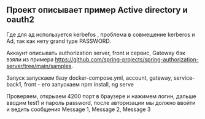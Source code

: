## Проект описывает пример Active directory и oauth2

Где для ад используется kerbefos , проблема в совмещение  kerberos и Ad, так как нету grand type PASSWORD.

Аккаунт описывать authorization server, front и сервис, Gateway бэк взяли из примера https://github.com/spring-projects/spring-authorization-server/tree/main/samples. 

Запуск запускаем базу docker-compose.yml, account, gateway, service-back1, front - его запускаем npm install, ng serve

Проверяем, открыаем 4200 порт в браузере и нажимем логин, дальше вводим test1 и пароль password, после авторизации мы должно ввойти и ведить сообщения 	Message 1, 	Message 2, 	Message 3
